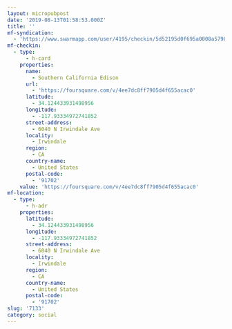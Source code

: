 ```yaml
---
layout: micropubpost
date: '2019-08-13T01:58:53.000Z'
title: ''
mf-syndication:
  - 'https://www.swarmapp.com/user/4195/checkin/5d52195d0f695a0008a57985'
mf-checkin:
  - type:
      - h-card
    properties:
      name:
        - Southern California Edison
      url:
        - 'https://foursquare.com/v/4ee7dc8ff7905d4f655acac0'
      latitude:
        - 34.124433931498956
      longitude:
        - -117.93334972741852
      street-address:
        - 6040 N Irwindale Ave
      locality:
        - Irwindale
      region:
        - CA
      country-name:
        - United States
      postal-code:
        - '91702'
    value: 'https://foursquare.com/v/4ee7dc8ff7905d4f655acac0'
mf-location:
  - type:
      - h-adr
    properties:
      latitude:
        - 34.124433931498956
      longitude:
        - -117.93334972741852
      street-address:
        - 6040 N Irwindale Ave
      locality:
        - Irwindale
      region:
        - CA
      country-name:
        - United States
      postal-code:
        - '91702'
slug: '7133'
category: social
---
```

